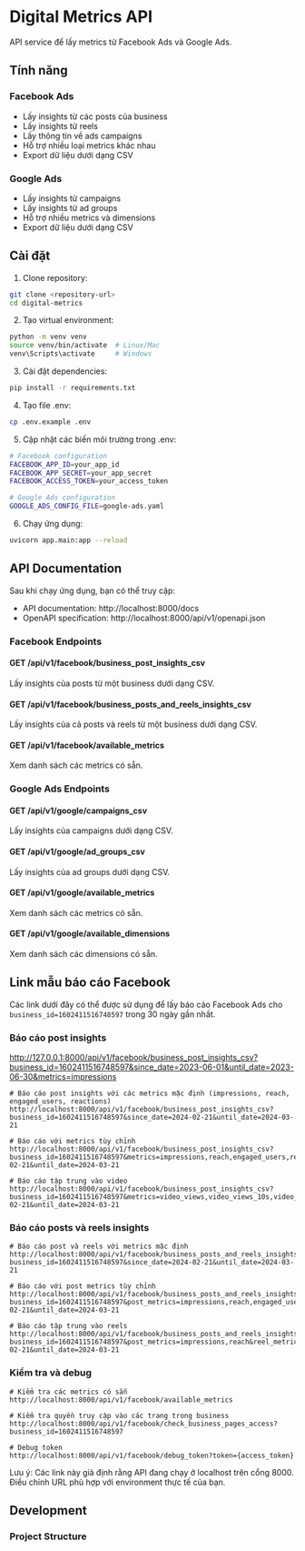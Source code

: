 # Digital Metrics API

API service để lấy metrics từ Facebook Ads và Google Ads.

## Tính năng

### Facebook Ads

- Lấy insights từ các posts của business
- Lấy insights từ reels
- Lấy thông tin về ads campaigns
- Hỗ trợ nhiều loại metrics khác nhau
- Export dữ liệu dưới dạng CSV

### Google Ads

- Lấy insights từ campaigns
- Lấy insights từ ad groups
- Hỗ trợ nhiều metrics và dimensions
- Export dữ liệu dưới dạng CSV

## Cài đặt

1. Clone repository:

```bash
git clone <repository-url>
cd digital-metrics
```

2. Tạo virtual environment:

```bash
python -m venv venv
source venv/bin/activate  # Linux/Mac
venv\Scripts\activate     # Windows
```

3. Cài đặt dependencies:

```bash
pip install -r requirements.txt
```

4. Tạo file .env:

```bash
cp .env.example .env
```

5. Cập nhật các biến môi trường trong .env:

```bash
# Facebook configuration
FACEBOOK_APP_ID=your_app_id
FACEBOOK_APP_SECRET=your_app_secret
FACEBOOK_ACCESS_TOKEN=your_access_token

# Google Ads configuration
GOOGLE_ADS_CONFIG_FILE=google-ads.yaml
```

6. Chạy ứng dụng:

```bash
uvicorn app.main:app --reload
```

## API Documentation

Sau khi chạy ứng dụng, bạn có thể truy cập:

- API documentation: http://localhost:8000/docs
- OpenAPI specification: http://localhost:8000/api/v1/openapi.json

### Facebook Endpoints

#### GET /api/v1/facebook/business_post_insights_csv

Lấy insights của posts từ một business dưới dạng CSV.

#### GET /api/v1/facebook/business_posts_and_reels_insights_csv

Lấy insights của cả posts và reels từ một business dưới dạng CSV.

#### GET /api/v1/facebook/available_metrics

Xem danh sách các metrics có sẵn.

### Google Ads Endpoints

#### GET /api/v1/google/campaigns_csv

Lấy insights của campaigns dưới dạng CSV.

#### GET /api/v1/google/ad_groups_csv

Lấy insights của ad groups dưới dạng CSV.

#### GET /api/v1/google/available_metrics

Xem danh sách các metrics có sẵn.

#### GET /api/v1/google/available_dimensions

Xem danh sách các dimensions có sẵn.

## Link mẫu báo cáo Facebook

Các link dưới đây có thể được sử dụng để lấy báo cáo Facebook Ads cho `business_id=1602411516748597` trong 30 ngày gần nhất.

### Báo cáo post insights

http://127.0.0.1:8000/api/v1/facebook/business_post_insights_csv?business_id=1602411516748597&since_date=2023-06-01&until_date=2023-06-30&metrics=impressions

```
# Báo cáo post insights với các metrics mặc định (impressions, reach, engaged_users, reactions)
http://localhost:8000/api/v1/facebook/business_post_insights_csv?business_id=1602411516748597&since_date=2024-02-21&until_date=2024-03-21

# Báo cáo với metrics tùy chỉnh
http://localhost:8000/api/v1/facebook/business_post_insights_csv?business_id=1602411516748597&metrics=impressions,reach,engaged_users,reactions,clicks,like,love,video_views&since_date=2024-02-21&until_date=2024-03-21

# Báo cáo tập trung vào video
http://localhost:8000/api/v1/facebook/business_post_insights_csv?business_id=1602411516748597&metrics=video_views,video_views_10s,video_avg_time_watched,video_length&since_date=2024-02-21&until_date=2024-03-21
```

### Báo cáo posts và reels insights

```
# Báo cáo post và reels với metrics mặc định
http://localhost:8000/api/v1/facebook/business_posts_and_reels_insights_csv?business_id=1602411516748597&since_date=2024-02-21&until_date=2024-03-21

# Báo cáo với post metrics tùy chỉnh
http://localhost:8000/api/v1/facebook/business_posts_and_reels_insights_csv?business_id=1602411516748597&post_metrics=impressions,reach,engaged_users,clicks&reel_metrics=impressions,reach,reactions&since_date=2024-02-21&until_date=2024-03-21

# Báo cáo tập trung vào reels
http://localhost:8000/api/v1/facebook/business_posts_and_reels_insights_csv?business_id=1602411516748597&post_metrics=impressions,reach&reel_metrics=reels_total_number_milliseconds,reels_total_comment_share,reactions,reach,impressions&since_date=2024-02-21&until_date=2024-03-21
```

### Kiểm tra và debug

```
# Kiểm tra các metrics có sẵn
http://localhost:8000/api/v1/facebook/available_metrics

# Kiểm tra quyền truy cập vào các trang trong business
http://localhost:8000/api/v1/facebook/check_business_pages_access?business_id=1602411516748597

# Debug token
http://localhost:8000/api/v1/facebook/debug_token?token={access_token}
```

Lưu ý: Các link này giả định rằng API đang chạy ở localhost trên cổng 8000. Điều chỉnh URL phù hợp với environment thực tế của bạn.

## Development

### Project Structure

```

```

